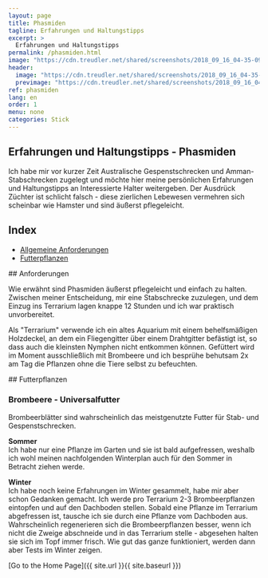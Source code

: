 ```yaml
---
layout: page
title: Phasmiden
tagline: Erfahrungen und Haltungstipps
excerpt: >
  Erfahrungen und Haltungstipps
permalink: /phasmiden.html
image: "https://cdn.treudler.net/shared/screenshots/2018_09_16_04-35-09_wboRAlyPTijoyfAKKMcQ.png"
header:
  image: "https://cdn.treudler.net/shared/screenshots/2018_09_16_04-35-09_wboRAlyPTijoyfAKKMcQ.png"
  previmage: "https://cdn.treudler.net/shared/screenshots/2018_09_16_04-35-09_wboRAlyPTijoyfAKKMcQ.png"
ref: phasmiden
lang: en
order: 1
menu: none
categories: Stick
---
```



## Erfahrungen und Haltungstipps - Phasmiden

Ich habe mir vor kurzer Zeit Australische Gespenstschrecken und Amman-Stabschrecken zugelegt und möchte hier meine persönlichen Erfahrungen und Haltungstipps an Interessierte Halter weitergeben. Der Ausdrück Züchter ist schlicht falsch - diese zierlichen Lebewesen vermehren sich scheinbar wie Hamster und sind äußerst pflegeleicht.

## Index

* [Allgemeine Anforderungen](#anforderungen)
* [Futterpflanzen](#futter)

<div id="anforderungen"></div>
## Anforderungen

Wie erwähnt sind Phasmiden äußerst pflegeleicht und einfach zu halten. Zwischen meiner Entscheidung, mir eine Stabschrecke zuzulegen, und dem Einzug ins Terrarium lagen knappe 12 Stunden und ich war praktisch unvorbereitet.

Als "Terrarium" verwende ich ein altes Aquarium mit einem behelfsmäßigen Holzdeckel, an dem ein Fliegengitter über einem Drahtgitter befästigt ist, so dass auch die kleinsten Nymphen nicht entkommen können. Gefüttert wird im Moment ausschließlich mit Brombeere und ich besprühe behutsam 2x am Tag die Pflanzen ohne die Tiere selbst zu befeuchten.

<div id="futter"></div>
## Futterpflanzen

### Brombeere - Universalfutter
Brombeerblätter sind wahrscheinlich das meistgenutzte Futter für Stab- und Gespenstschrecken.

**Sommer**<br>
Ich habe nur eine Pflanze im Garten und sie ist bald aufgefressen, weshalb ich wohl meinen nachfolgenden Winterplan auch für den Sommer in Betracht ziehen werde.
   
**Winter**<br>
Ich habe noch keine Erfahrungen im Winter gesammelt, habe mir aber schon Gedanken gemacht. Ich werde pro Terrarium 2-3 Brombeerpflanzen eintopfen und auf den Dachboden stellen. Sobald eine Pflanze im Terrarium abgefressen ist, tausche ich sie durch eine Pflanze vom Dachboden aus. Wahrscheinlich regenerieren sich die Brombeerpflanzen besser, wenn ich nicht die Zweige abschneide und in das Terrarium stelle - abgesehen halten sie sich im Topf immer frisch. Wie gut das ganze funktioniert, werden dann aber Tests im Winter zeigen.


[Go to the Home Page]({{ site.url }}{{ site.baseurl }})
